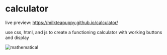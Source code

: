 # calculator

live preview: https://milkteapuppy.github.io/calculator/

use css, html, and js to create a functioning calculator
with working buttons and display

![mathematical](https://github.com/milkteapuppy/calculator/blob/main/math.gif)
